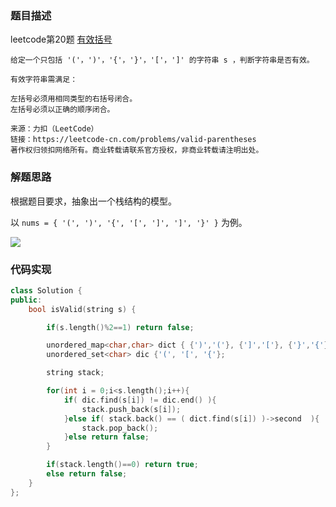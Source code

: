 ### 题目描述

leetcode第20题 [有效括号](https://leetcode-cn.com/problems/valid-parentheses) 
```
给定一个只包括 '('，')'，'{'，'}'，'['，']' 的字符串 s ，判断字符串是否有效。

有效字符串需满足：

左括号必须用相同类型的右括号闭合。
左括号必须以正确的顺序闭合。

来源：力扣（LeetCode）
链接：https://leetcode-cn.com/problems/valid-parentheses
著作权归领扣网络所有。商业转载请联系官方授权，非商业转载请注明出处。

```

### 解题思路

根据题目要求，抽象出一个栈结构的模型。

以 `nums = { '(', ')', '{', '[', ']', ']', '}' }` 为例。

![](C:\Users\60448\Pictures\blogImage\20-有效括号\20有效括号.gif)

### 代码实现

```c++
class Solution {
public:
    bool isValid(string s) {

        if(s.length()%2==1) return false;

        unordered_map<char,char> dict { {')','('}, {']','['}, {'}','{'} };
        unordered_set<char> dic {'(', '[', '{'};

        string stack;

        for(int i = 0;i<s.length();i++){
            if( dic.find(s[i]) != dic.end() ){
                stack.push_back(s[i]);
            }else if( stack.back() == ( dict.find(s[i]) )->second  ){
                stack.pop_back();
            }else return false;
        }

        if(stack.length()==0) return true;
        else return false;
    }
};
```

